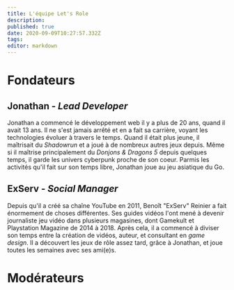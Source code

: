 ```yaml
---
title: L'équipe Let's Role
description: 
published: true
date: 2020-09-09T10:27:57.332Z
tags: 
editor: markdown
---
```


# Fondateurs
## Jonathan - *Lead Developer*
Jonathan a commencé le développement web il y a plus de 20 ans, quand il avait 13 ans. Il ne s'est jamais arrêté et en a fait sa carrière, voyant les technologies évoluer à travers le temps. Quand il était plus jeune, il maîtrisait du *Shadowrun* et a joué à de nombreux autres jeux depuis. Même si il maîtrise principalement du *Donjons & Dragons 5* depuis quelques temps, il garde les univers cyberpunk proche de son coeur. Parmis les activités qu'il fait sur son temps libre, Jonathan joue au jeu asiatique du Go.

## ExServ - *Social Manager*
Depuis qu'il a créé sa chaîne YouTube en 2011, Benoît "ExServ" Reinier a fait énormement de choses différentes. Ses guides vidéos l'ont mené à devenir journaliste jeu vidéo dans plusieurs magasines, dont Gamekult et Playstation Magazine de 2014 à 2018. Après cela, il a commencé à diviser son temps entre la création de vidéos, auteur, et consultant en *game design*. Il a découvert les jeux de rôle assez tard, grâce à Jonathan, et joue toutes les semaines avec ses ami(e)s.

# Modérateurs
